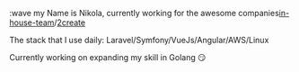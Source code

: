 :wave my Name is Nikola, currently working for the awesome companies[in-house-team](https://in-houseteam.com/)/[2create](https://2create.io/)

The stack that I use daily: Laravel/Symfony/VueJs/Angular/AWS/Linux

Currently working on expanding my skill in Golang 😏
